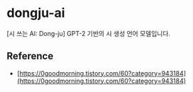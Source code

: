 # dongju-ai
[시 쓰는 AI: Dong-ju] GPT-2 기반의 시 생성 언어 모델입니다.

## Reference
- [https://0goodmorning.tistory.com/60?category=943184](https://0goodmorning.tistory.com/60?category=943184)
